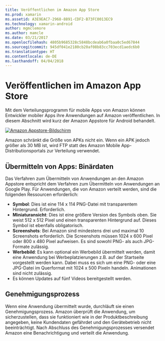```yaml
---
title: Veröffentlichen im Amazon App Store
ms.prod: xamarin
ms.assetid: A3E9EAC7-2968-8891-CDF2-B73FC0013EC9
ms.technology: xamarin-android
author: mgmclemore
ms.author: mamcle
ms.date: 03/21/2017
ms.openlocfilehash: 4805b9685328c5848bcdeab6a0fbaa0c5ed67844
ms.sourcegitcommit: 945df041e2180cb20af08b83cc703ecd1aedc6b0
ms.translationtype: HT
ms.contentlocale: de-DE
ms.lasthandoff: 04/04/2018
---
```

# <a name="publishing-to-the-amazon-app-store"></a>Veröffentlichen im Amazon App Store

Mit dem Verteilungsprogramm für mobile Apps von Amazon können Entwickler mobiler Apps ihre Anwendungen auf Amazon veröffentlichen. In diesem Abschnitt wird kurz der Amazon Appstore für Android behandelt. 

[![Amazon Appstore-Bildschirm](publishing-to-amazon-images/amazon-app-store.png)](publishing-to-amazon-images/amazon-app-store.png#lightbox)

Amazon schränkt die Größe von APKs nicht ein. Wenn ein APK jedoch größer als 30 MB ist, wird FTP statt des Amazon Mobile App-Distributionsportals zur Verteilung verwendet.


## <a name="submitting-apps-binary-info"></a>Übermitteln von Apps: Binärdaten

Das Verfahren zum Übermitteln von Anwendungen an den Amazon Appstore entspricht dem Verfahren zum Übermitteln von Anwendungen an Google Play. Für Anwendungen, die von Amazon verteilt werden, sind die folgenden Ressourcen erforderlich: 

-   **Symbol**: Dies ist eine 114 x 114 PNG-Datei mit transparentem Hintergrund. Erforderlich.
-   **Miniaturansicht**: Dies ist eine größere Version des Symbols oben. Sie weist 512 x 512 Pixel und einen transparenten Hintergrund auf. Dieses Symbol ist ebenfalls obligatorisch.
-   **Screenshots**: Bei Amazon sind mindestens drei und maximal 10 Screenshots erforderlich. Die Screenshots müssen 1024 x 600 Pixel oder 800 x 480 Pixel aufweisen. Es sind sowohl PNG- als auch JPG-Formate zulässig.
-   **Werbebild**: Es kann optional ein Werbebild übermittelt werden, damit eine Anwendung bei Werbeplatzierungen z.B. auf der Startseite vorgestellt werden kann. Dabei muss es sich um eine PNG- oder eine JPG-Datei im Querformat mit 1024 x 500 Pixeln handeln. Animationen sind nicht zulässig.
-  Es können Updates auf fünf Videos bereitgestellt werden.



## <a name="approval-process"></a>Genehmigungsprozess

Wenn eine Anwendung übermittelt wurde, durchläuft sie einen Genehmigungsprozess.
Amazon überprüft die Anwendung, um sicherzustellen, dass sie funktioniert wie in der Produktbeschreibung angegeben, keine Kundendaten gefährdet und den Gerätebetrieb nicht beeinträchtigt. Nach Abschluss des Genehmigungsprozesses versendet Amazon eine Benachrichtigung und verteilt die Anwendung.
